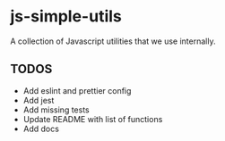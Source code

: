 # js-simple-utils

A collection of Javascript utilities that we use internally.

## TODOS

- Add eslint and prettier config
- Add jest
- Add missing tests
- Update README with list of functions
- Add docs
